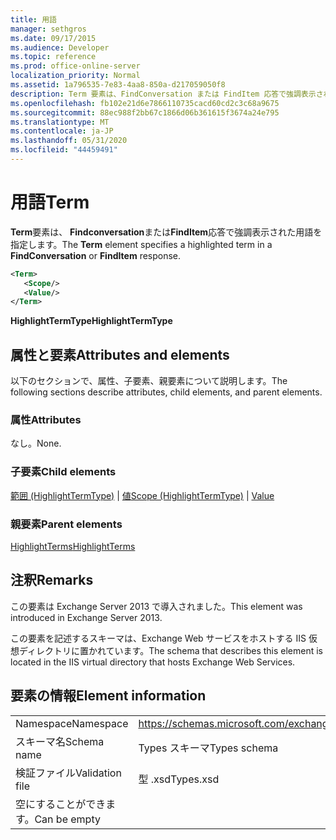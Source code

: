```yaml
---
title: 用語
manager: sethgros
ms.date: 09/17/2015
ms.audience: Developer
ms.topic: reference
ms.prod: office-online-server
localization_priority: Normal
ms.assetid: 1a796535-7e83-4aa8-850a-d217059050f8
description: Term 要素は、FindConversation または FindItem 応答で強調表示された用語を指定します。
ms.openlocfilehash: fb102e21d6e7866110735cacd60cd2c3c68a9675
ms.sourcegitcommit: 88ec988f2bb67c1866d06b361615f3674a24e795
ms.translationtype: MT
ms.contentlocale: ja-JP
ms.lasthandoff: 05/31/2020
ms.locfileid: "44459491"
---
```

# <a name="term"></a><span data-ttu-id="06066-103">用語</span><span class="sxs-lookup"><span data-stu-id="06066-103">Term</span></span>

<span data-ttu-id="06066-104">**Term**要素は、 **Findconversation**または**FindItem**応答で強調表示された用語を指定します。</span><span class="sxs-lookup"><span data-stu-id="06066-104">The **Term** element specifies a highlighted term in a **FindConversation** or **FindItem** response.</span></span> 
  
```XML
<Term>
   <Scope/>
   <Value/>
</Term>
```

 <span data-ttu-id="06066-105">**HighlightTermType**</span><span class="sxs-lookup"><span data-stu-id="06066-105">**HighlightTermType**</span></span>
## <a name="attributes-and-elements"></a><span data-ttu-id="06066-106">属性と要素</span><span class="sxs-lookup"><span data-stu-id="06066-106">Attributes and elements</span></span>

<span data-ttu-id="06066-107">以下のセクションで、属性、子要素、親要素について説明します。</span><span class="sxs-lookup"><span data-stu-id="06066-107">The following sections describe attributes, child elements, and parent elements.</span></span>
  
### <a name="attributes"></a><span data-ttu-id="06066-108">属性</span><span class="sxs-lookup"><span data-stu-id="06066-108">Attributes</span></span>

<span data-ttu-id="06066-109">なし。</span><span class="sxs-lookup"><span data-stu-id="06066-109">None.</span></span>
  
### <a name="child-elements"></a><span data-ttu-id="06066-110">子要素</span><span class="sxs-lookup"><span data-stu-id="06066-110">Child elements</span></span>

<span data-ttu-id="06066-111">[範囲 (HighlightTermType)](scope-highlighttermtype.md)  | [値](value.md)</span><span class="sxs-lookup"><span data-stu-id="06066-111">[Scope (HighlightTermType)](scope-highlighttermtype.md) | [Value](value.md)</span></span>
  
### <a name="parent-elements"></a><span data-ttu-id="06066-112">親要素</span><span class="sxs-lookup"><span data-stu-id="06066-112">Parent elements</span></span>

[<span data-ttu-id="06066-113">HighlightTerms</span><span class="sxs-lookup"><span data-stu-id="06066-113">HighlightTerms</span></span>](highlightterms.md)
  
## <a name="remarks"></a><span data-ttu-id="06066-114">注釈</span><span class="sxs-lookup"><span data-stu-id="06066-114">Remarks</span></span>

<span data-ttu-id="06066-115">この要素は Exchange Server 2013 で導入されました。</span><span class="sxs-lookup"><span data-stu-id="06066-115">This element was introduced in Exchange Server 2013.</span></span>
  
<span data-ttu-id="06066-116">この要素を記述するスキーマは、Exchange Web サービスをホストする IIS 仮想ディレクトリに置かれています。</span><span class="sxs-lookup"><span data-stu-id="06066-116">The schema that describes this element is located in the IIS virtual directory that hosts Exchange Web Services.</span></span>
  
## <a name="element-information"></a><span data-ttu-id="06066-117">要素の情報</span><span class="sxs-lookup"><span data-stu-id="06066-117">Element information</span></span>

|||
|:-----|:-----|
|<span data-ttu-id="06066-118">Namespace</span><span class="sxs-lookup"><span data-stu-id="06066-118">Namespace</span></span>  <br/> |https://schemas.microsoft.com/exchange/services/2006/types  <br/> |
|<span data-ttu-id="06066-119">スキーマ名</span><span class="sxs-lookup"><span data-stu-id="06066-119">Schema name</span></span>  <br/> |<span data-ttu-id="06066-120">Types スキーマ</span><span class="sxs-lookup"><span data-stu-id="06066-120">Types schema</span></span>  <br/> |
|<span data-ttu-id="06066-121">検証ファイル</span><span class="sxs-lookup"><span data-stu-id="06066-121">Validation file</span></span>  <br/> |<span data-ttu-id="06066-122">型 .xsd</span><span class="sxs-lookup"><span data-stu-id="06066-122">Types.xsd</span></span>  <br/> |
|<span data-ttu-id="06066-123">空にすることができます。</span><span class="sxs-lookup"><span data-stu-id="06066-123">Can be empty</span></span>  <br/> ||
   


